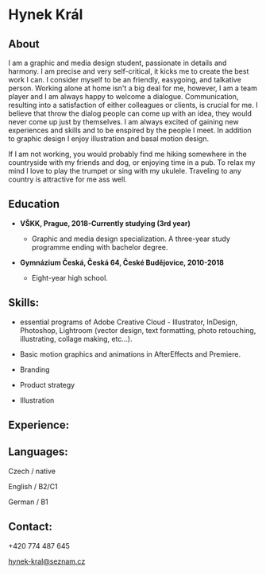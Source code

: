 
# Hynek Král

## About 
I am a graphic and media design student, passionate in details and harmony. I am precise and very self-critical, it kicks me to create the best work I can.
I consider myself to be an friendly, easygoing, and talkative person. Working alone at home isn't a big deal for me, however, I am a team player and I am always happy to welcome a dialogue. Communication, resulting into a satisfaction of either colleagues or clients, is crucial for me. I believe that throw the dialog people can come up with an idea, they would never come up just by themselves. I am always excited of gaining new experiences and skills and to be enspired by the people I meet. In addition to graphic design I enjoy illustration and basal motion design. 

If I am not working, you would probably find me hiking somewhere in the countryside with my friends and dog, or enjoying time in a pub. To relax my mind I love to play the trumpet or sing with my ukulele. Traveling to any country is attractive for me ass well.

## Education  

* **VŠKK, Prague, 2018-Currently studying (3rd year)** 

   * Graphic and media design specialization. 
A three-year study programme ending with bachelor degree. 

* **Gymnázium Česká, Česká 64, České Budějovice, 2010-2018** 
  
   * Eight-year high school. 
  
  
## Skills: 
* essential programs of Adobe Creative Cloud - Illustrator, InDesign, Photoshop, Lightroom (vector design, text formatting, photo retouching, illustrating, collage making, etc...).

* Basic motion graphics and animations in AfterEffects and Premiere.
* Branding
* Product strategy
* Illustration

## Experience:

## Languages:

Czech / native

English / B2/C1

German / B1

## Contact:

+420 774 487 645

hynek-kral@seznam.cz


